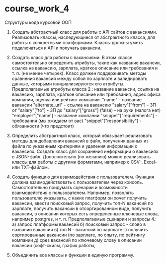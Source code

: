 # course_work_4

Структуры кода курсовой ООП
1. Создать абстрактный класс для работы с API сайтов с вакансиями. Реализовать классы, наследующиеся от абстрактного класса, для работы с конкретными платформами. Классы должны уметь подключаться к API и получать вакансии.


2. Создать класс для работы с вакансиями. В этом классе самостоятельно определить атрибуты, такие как название вакансии, ссылка на вакансию, зарплата, краткое описание или требования и т. п. (не менее четырех). Класс должен поддерживать методы сравнения вакансий между собой по зарплате и валидировать данные, которыми инициализируются его атрибуты.
Предполагаемые атрибуты класса 2.: название вакансии, ссылка на вакансию, зарплата, краткое описание или требования, адрес офиса компании, оценка или рейтинг компании.
"name" - название вакансии
"alternate_url" - ссылка на вакансию
"salary"["from"] - ЗП от
"salary"["to"] - ЗП до
"salary"["gross"] (false) - на руки (налога нет)
"employer"["name'] - название компании
"snippet"["requirements"] - требования (мы ожидаем от вас)
"snippet"["responsibility"] - обязанности (что предстоит)




4. Определить абстрактный класс, который обязывает реализовать методы для добавления вакансий в файл, получения данных из файла по указанным критериям и удаления информации о вакансиях. Создать класс для сохранения информации о вакансиях в JSON-файл. Дополнительно (по желанию) можно реализовать классы для работы с другими форматами, например с CSV-, Excel- или TXT-файлом.


5. Создать функцию для взаимодействия с пользователем. Функция должна взаимодействовать с пользователем через консоль. Самостоятельно придумать сценарии и возможности взаимодействия с пользователем. Например, позволять пользователю указывать, с каких платформ он хочет получить вакансии, ввести поисковый запрос, получить топ-N вакансий по зарплате, получить вакансии в отсортированном виде, получить вакансии, в описании которых есть определенные ключевые слова, например postgres, и т. п.
Предполагаемые сценарии и запросы 4.: 
а) запрос платформы вакансий
б) поисковый запрос - слово в названии вакансии
в) топ N - вакансий по зарплате
г) получить сортированные вакансии (по зарплате, по опыту, по рейтингу компании
д) срез вакансий по ключевому слову в описании вакансии (софт-скилы, график работы, 


6. Объединить все классы и функции в единую программу.
